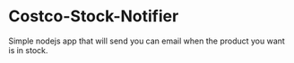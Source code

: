 # Costco-Stock-Notifier
Simple nodejs app that will send you can email when the product you want is in stock.
